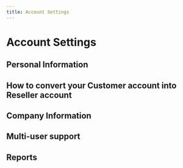 ```yaml
---
title: Account Settings
---
```


# Account Settings

## Personal Information

## How to convert your Customer account into Reseller account

## Company Information

## Multi-user support

## Reports

